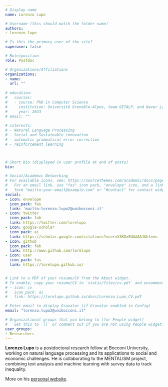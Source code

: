 ```yaml
---
# Display name
name: Lorenzo Lupo

# Username (this should match the folder name)
authors:
- lorenzo_lupo

# Is this the primary user of the site?
superuser: false

# Role/position
role: Postdoc

# Organizations/Affiliations
organizations:
- name:
  url: ""
  
# education:
#   courses:
#   - course: PhD in Computer Science 
#     institution: Université Grenoble-Alpes, team GETALP, and Naver Labs Europe
#     year: 2023
# email: ""
    
# interests:
# - Natural Language Processing
# - Social and Sustainable innovation
# - automatic grammatical error correction
# - reinforcement learning



# Short bio (displayed in user profile at end of posts)
bio:

# Social/Academic Networking
# For available icons, see: https://sourcethemes.com/academic/docs/page-builder/#icons
#   For an email link, use "fas" icon pack, "envelope" icon, and a link in the
#   form "mailto:your-email@example.com" or "#contact" for contact widget.
social:
- icon: envelope
  icon_pack: fas
  link: 'mailto:lorenzo.lupo2@unibocconi.it'
- icon: twitter
  icon_pack: fab
  link: https://twitter.com/lorelupo
- icon: google-scholar
  icon_pack: ai
  link: https://scholar.google.com/citations?user=X3KOx8UAAAAJ&hl=en
- icon: github
  icon_pack: fab
  link: http://www.github.com/lorelupo
- icon: user
  icon_pack: fas
  link: https://lorelupo.github.io/


# Link to a PDF of your resume/CV from the About widget.
# To enable, copy your resume/CV to `static/files/cv.pdf` and uncomment the lines below.
# - icon: cv
#   icon_pack: ai
#   link: https://lorelupo.github.io/docs/Lorenzo_Lupo_CV.pdf

# Enter email to display Gravatar (if Gravatar enabled in Config)
email: "lorenzo.lupo2@unibocconi.it"

# Organizational groups that you belong to (for People widget)
#   Set this to `[]` or comment out if you are not using People widget.
user_groups:
- Researchers
---
```


**Lorenzo Lupo** is a postdoctoral research fellow at Bocconi University, working on natural language processing and its applications to social and economic challenges. He is collaborating to the MENTALISM project, combining text analysis and machine learning with survey data to track inequality. 

More on his [personal website](https://lorelupo.github.io/).